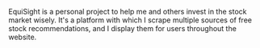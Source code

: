 EquiSight is a personal project to help me and others invest in the stock market wisely.
It's a platform with which I scrape multiple sources of free stock recommendations, and 
I display them for users throughout the website.